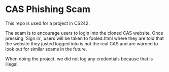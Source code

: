 # CAS Phishing Scam

This repo is used for a project in CS242.

The scam is to encourage users to login into the cloned CAS website. Once pressing 'Sign in', users will be taken to 
fooled.html where they are told that the website they justed logged into is not the real CAS and are warned to look out for 
similar scams in the future.

When doing the project, we did not log any credentials because that is illegal.
